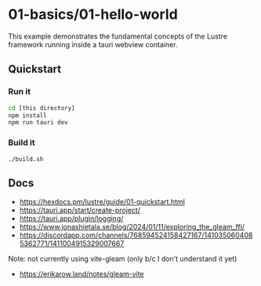 # 01-basics/01-hello-world

This example demonstrates the fundamental concepts of the Lustre framework 
running inside a tauri webview container.

## Quickstart

### Run it

```bash
cd [this directory]
npm install
npm run tauri dev
```

### Build it

```
./build.sh
```

## Docs

* https://hexdocs.pm/lustre/guide/01-quickstart.html
* https://tauri.app/start/create-project/
* https://tauri.app/plugin/logging/
* https://www.jonashietala.se/blog/2024/01/11/exploring_the_gleam_ffi/
* https://discordapp.com/channels/768594524158427167/1410350604085362771/1411004915329007667

Note: not currently using vite-gleam (only b/c I don't understand it yet)
* https://erikarow.land/notes/gleam-vite
